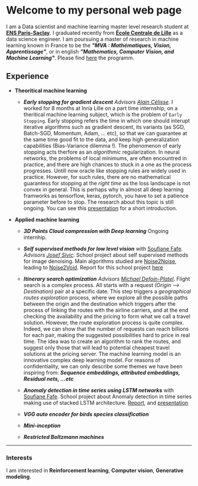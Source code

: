 # Welcome to my personal web page

I am a Data scientist and machine learning master level research student at [**ENS Paris-Saclay**](https://ens-paris-saclay.fr/). I graduated recently from [**École Centrale de Lille**](https://centralelille.fr/) as a data science engineer. I am poursuing a master of research in machine learning known in France to be the ***"MVA : Mathématiques, Vision, Apprentissage"***, or in english ***"Mathematics, Computer Vision, and Machine Learning"***. Please find [here](https://www.master-mva.com/) the programm.



## Experience

* **Theoritical machine learning**
  - ***Early stopping for gradient descent*** _Advisors [Alain Célisse](https://math.univ-lille1.fr/~celisse/)_. 
I worked for 8 months at Inria Lille on a part time internship, on a theritical machine learning subject, which is the problem of `Early Stopping`.
Early stopping refers the time in which one should interupt iterative algorithms such as gradient descent, its variants (as SGD, Batch-SGD, Momentum, Adam, ... etc), so that we can guarantee at the same time good fit to the data, and keep high generalization capabilities (Bias-Variance dilemma !). The phenomenon of early stopping acts therfore as an *algorithmic* regularization. In neural networks, the problems of local minimums, are often encountred in practice, and there are high chances to stuck in a one as the process progresses. Untill now oracle like stopping rules are widely used in practice. However, for such rules, there are no mathematical guarantess for stopping at the *right time* as the loss landscape is not convex in general. This is perhaps why in almost all deep learning framworks as tensorflow, keras, pytorch, you have to set a patience parameter before to stop. The research about this topic is still ongoing. You can see this [presentation](https://mohammed-hssein.github.io/presentation.pdf) for a short introduction. 


* **Applied machine learning**

  - ***3D Points Cloud compression with Deep learning*** Ongoing internhip. 


  - ***Self supervised methods for low level vision*** with [Soufiane Fafe](https://sfafe.github.io/). _Advisors [Josef Sivic](https://scholar.google.com/citations?user=NCtKHnQAAAAJ&hl=fr)_.
School project about self supervised methods for image denoising. Main algorithms studied are [Noise2Noise](https://arxiv.org/abs/1803.04189), leading to [Noise2Void](https://arxiv.org/abs/1811.10980). Report for this school project [here](https://mohammed-hssein.github.io/recvis_project.pdf)

  - ***Itinerary search optimization*** _Advisors [Michael Defoin-Platel](https://scholar.google.fr/citations?user=66FtOykAAAAJ&hl=fr)_. 
Flight search is a complex process. All starts with a request *(Origin --> Destination)* pair at a specific date. This step triggers a *geographical routes exploration* process, where we explore all the possible paths between the origin and the destination which triggers after the process of linking the routes with the airline carriers, and at the end checking the availability and the pricing to form what we call a travel solution. However, the route exploration process is quite complex. Indeed, we can show that the number of requests can reach billions for each pair, making the suggested possibilities hard to price in real time. The idea was to create an algorithm to rank the routes, and suggest only those that will lead to potential cheapest travel solutions at the pricing server. The machine learning model is an innovative complex deep learning model. For reasons of confidentiality, we can only describe some themes we have been inspiring from: ***Sequence embeddings, attributed embeddings, Residual nets, ...etc***

  - ***Anomaly detection in time series using LSTM networks*** with [Soufiane Fafe](https://sfafe.github.io/). School project about Anomaly detection in time series making use of stacked LSTM architecture. [Report](https://mohammed-hssein.github.io/TS_Project.pdf), and [presentation](https://mohammed-hssein.github.io/time_series_presentation.pdf)

  - ***VGG auto encoder for birds species classification***
  
  - ***Mini-inception***
  
  - ***Restricted Boltzmann machines***
 
 
---

### Interests


I am interested in **Reinforcement learning**, **Computer vision**, **Generative modeling**.

